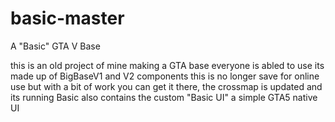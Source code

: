 # basic-master
A "Basic" GTA V Base

this is an old project of mine making a GTA base everyone is abled to use its made up of BigBaseV1 and V2 components 
this is no longer save for online use but with a bit of work you can get it there, the crossmap is updated and its running
Basic also contains the custom "Basic UI" a simple GTA5 native UI
